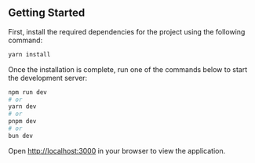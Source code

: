 ## Getting Started

First, install the required dependencies for the project using the following command:

```bash
yarn install
```

Once the installation is complete, run one of the commands below to start the development server:

```bash
npm run dev
# or
yarn dev
# or
pnpm dev
# or
bun dev
```

Open [http://localhost:3000](http://localhost:3000) in your browser to view the application.

